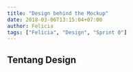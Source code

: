 ```yaml
---
title: "Design behind the Mockup"
date: 2018-03-06T13:15:04+07:00
author: Felicia
tags: ["Felicia", "Design", "Sprint 0"]
---
```


## Tentang Design
